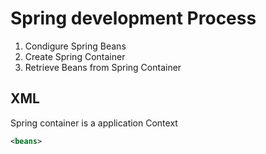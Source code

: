 # Spring development Process

1. Condigure Spring Beans
2. Create Spring Container
3. Retrieve Beans from Spring Container

## XML
Spring container is a application Context
````xml
<beans>

````